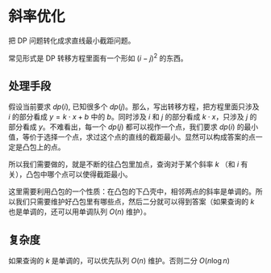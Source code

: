 # 斜率优化

把 DP 问题转化成求直线最小截距问题。

常见形式是 DP 转移方程里面有一个形如 $(i - j)^{2}$ 的东西。

## 处理手段 

假设当前要求 $dp(i)$, 已知很多个 $dp(j)$。那么，写出转移方程，把方程里面只涉及 $i$ 的部分看成 $y = k \cdot x + b$ 中的 $b$。同时涉及 $i$ 和 $j$ 的部分看成 $k \cdot x$，只涉及 $j$ 的部分看成 $y$。不难看出，每一个 $dp(j)$ 都可以视作一个点，我们要求 $dp(i)$ 的最小值，等价于选择一个点，求过这个点的直线的截距最小。显然可以构成答案的点一定是凸包上的点。

所以我们需要做的，就是不断的往凸包里加点，查询对于某个斜率 $k$ （和 $i$ 有关），凸包中哪个点可以使得截距最小。

这里需要利用凸包的一个性质：在凸包的下凸壳中，相邻两点的斜率是单调的。所以我们只需要维护好凸包里有哪些点，然后二分就可以得到答案（如果查询的 $k$ 也是单调的，还可以用单调队列 $O(n)$ 维护）。

## 复杂度

如果查询的 $k$ 是单调的，可以优先队列 $O(n)$ 维护。否则二分 $O(n\log n)$

